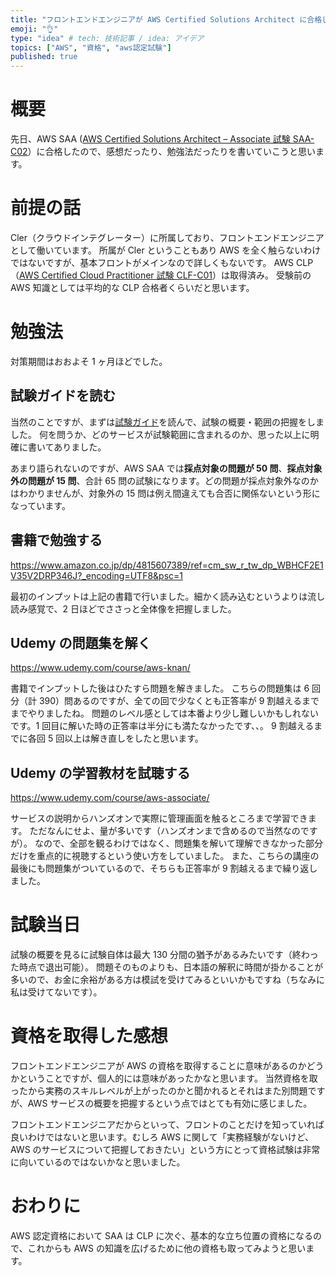```yaml
---
title: "フロントエンドエンジニアが AWS Certified Solutions Architect に合格した話"
emoji: "👌"
type: "idea" # tech: 技術記事 / idea: アイデア
topics: ["AWS", "資格", "aws認定試験"]
published: true
---
```


# 概要

先日、AWS SAA ([AWS Certified Solutions Architect – Associate 試験 SAA-C02](https://aws.amazon.com/jp/certification/certified-solutions-architect-associate/)）に合格したので、感想だったり、勉強法だったりを書いていこうと思います。

# 前提の話

Cler（クラウドインテグレーター）に所属しており、フロントエンドエンジニアとして働いています。
所属が Cler ということもあり AWS を全く触らないわけではないですが、基本フロントがメインなので詳しくもないです。
AWS CLP（[AWS Certified Cloud Practitioner 試験 CLF-C01](https://aws.amazon.com/jp/certification/certified-cloud-practitioner/)）は取得済み。
受験前の AWS 知識としては平均的な CLP 合格者くらいだと思います。

# 勉強法

対策期間はおおよそ 1 ヶ月ほどでした。

## 試験ガイドを読む

当然のことですが、まずは[試験ガイド](https://d1.awsstatic.com/ja_JP/training-and-certification/docs-sa-assoc/AWS-Certified-Solutions-Architect-Associate_Exam-Guide.pdf)を読んで、試験の概要・範囲の把握をしました。
何を問うか、どのサービスが試験範囲に含まれるのか、思った以上に明確に書いてありました。

あまり語られないのですが、AWS SAA では**採点対象の問題が 50 問**、**採点対象外の問題が 15 問**、合計 65 問の試験になります。どの問題が採点対象外なのかはわかりませんが、対象外の 15 問は例え間違えても合否に関係ないという形になっています。

## 書籍で勉強する

https://www.amazon.co.jp/dp/4815607389/ref=cm_sw_r_tw_dp_WBHCF2E1V35V2DRP346J?_encoding=UTF8&psc=1

最初のインプットは上記の書籍で行いました。細かく読み込むというよりは流し読み感覚で、2 日ほどでささっと全体像を把握しました。

## Udemy の問題集を解く

https://www.udemy.com/course/aws-knan/

書籍でインプットした後はひたすら問題を解きました。
こちらの問題集は 6 回分（計 390）問あるのですが、全ての回で少なくとも正答率が 9 割越えるまでまでやりましたね。
問題のレベル感としては本番より少し難しいかもしれないです。1 回目に解いた時の正答率は半分にも満たなかったです、、。
9 割越えるまでに各回 5 回以上は解き直しをしたと思います。

## Udemy の学習教材を試聴する

https://www.udemy.com/course/aws-associate/

サービスの説明からハンズオンで実際に管理画面を触るところまで学習できます。
ただなんにせよ、量が多いです（ハンズオンまで含めるので当然なのですが）。
なので、全部を観るわけではなく、問題集を解いて理解できなかった部分だけを重点的に視聴するという使い方をしていました。
また、こちらの講座の最後にも問題集がついているので、そちらも正答率が 9 割越えるまで繰り返しました。

# 試験当日

試験の概要を見るに試験自体は最大 130 分間の猶予があるみたいです（終わった時点で退出可能）。
問題そのものよりも、日本語の解釈に時間が掛かることが多いので、お金に余裕がある方は模試を受けてみるといいかもですね（ちなみに私は受けてないです）。

# 資格を取得した感想

フロントエンドエンジニアが AWS の資格を取得することに意味があるのかどうかということですが、個人的には意味があったかなと思います。
当然資格を取ったから実務のスキルレベルが上がったのかと聞かれるとそれはまた別問題ですが、AWS サービスの概要を把握するという点ではとても有効に感じました。

フロントエンドエンジニアだからといって、フロントのことだけを知っていれば良いわけではないと思います。むしろ AWS に関して「実務経験がないけど、AWS のサービスについて把握しておきたい」という方にとって資格試験は非常に向いているのではないかなと思いました。

# おわりに

AWS 認定資格において SAA は CLP に次ぐ、基本的な立ち位置の資格になるので、これからも AWS の知識を広げるために他の資格も取ってみようと思います。
